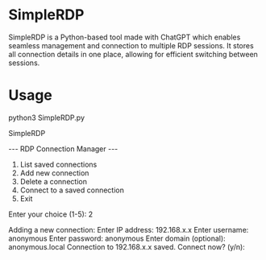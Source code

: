 # SimpleRDP

SimpleRDP is a Python-based tool made with ChatGPT which enables seamless management and connection to multiple RDP sessions. It stores all connection details in one place, allowing for efficient switching between sessions.

# Usage

python3 SimpleRDP.py

SimpleRDP

--- RDP Connection Manager ---
1. List saved connections
2. Add new connection
3. Delete a connection
4. Connect to a saved connection
5. Exit

Enter your choice (1-5): 2

Adding a new connection:
Enter IP address: 192.168.x.x
Enter username: anonymous
Enter password: anonymous
Enter domain (optional): anonymous.local
Connection to 192.168.x.x saved.
  Connect now? (y/n):

